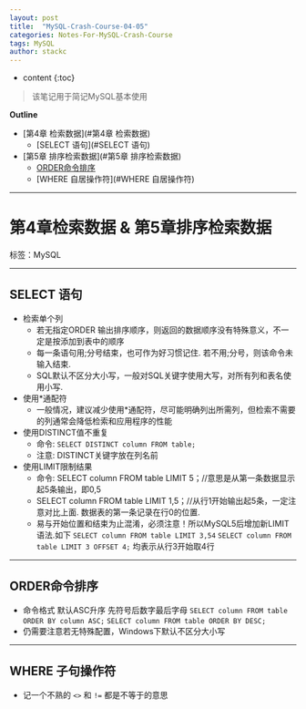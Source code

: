 ```yaml
---
layout: post
title:  "MySQL-Crash-Course-04-05"
categories: Notes-For-MySQL-Crash-Course
tags: MySQL
author: stackc
---
```


* content
{:toc}

>该笔记用于简记MySQL基本使用




**Outline**

- [第4章 检索数据](#第4章 检索数据)
  - [SELECT 语句](#SELECT 语句)
- [第5章 排序检索数据](#第5章 排序检索数据)
  - [ORDER命令排序](#ORDER命令排序)
  - [WHERE 自居操作符](#WHERE 自居操作符)


---

# 第4章检索数据 & 第5章排序检索数据

标签：MySQL

---

## SELECT 语句
- 检索单个列
	- 若无指定ORDER 输出排序顺序，则返回的数据顺序没有特殊意义，不一定是按添加到表中的顺序
	- 每一条语句用;分号结束，也可作为好习惯记住. 若不用;分号，则该命令未输入结束.
	- SQL默认不区分大小写，一般对SQL关键字使用大写，对所有列和表名使用小写.
- 使用*通配符
	- 一般情况，建议减少使用*通配符，尽可能明确列出所需列，但检索不需要的列通常会降低检索和应用程序的性能
- 使用DISTINCT值不重复
	- 命令: `SELECT DISTINCT column FROM table;`
	- 注意: DISTINCT关键字放在列名前
- 使用LIMIT限制结果
	- 命令: SELECT column FROM table LIMIT 5；//意思是从第一条数据显示起5条输出，即0,5
	- SELECT column FROM table LIMIT 1,5；//从行1开始输出起5条，一定注意对比上面. 数据表的第一条记录在行0的位置.
	- 易与开始位置和结束为止混淆，必须注意！所以MySQL5后增加新LIMIT语法.如下
	`SELECT column FROM table LIMIT 3,54`
	`SELECT column FROM table LIMIT 3 OFFSET 4;` 均表示从行3开始取4行

---

## ORDER命令排序

- 命令格式 默认ASC升序 先符号后数字最后字母
`SELECT column FROM table ORDER BY column ASC;`
`SELECT column FROM table ORDER BY DESC;`
- 仍需要注意若无特殊配置，Windows下默认不区分大小写

---

## WHERE 子句操作符

- 记一个不熟的 `<>` 和 `!=` 都是不等于的意思


